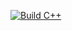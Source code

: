 [![Build C++](https://github.com/Cgfranco1/HelloWorld/actions/workflows/helloworld.yml/badge.svg)](https://github.com/Cgfranco1/HelloWorld/actions/workflows/helloworld.yml)
